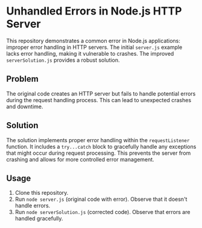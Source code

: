 # Unhandled Errors in Node.js HTTP Server

This repository demonstrates a common error in Node.js applications: improper error handling in HTTP servers. The initial `server.js` example lacks error handling, making it vulnerable to crashes. The improved `serverSolution.js` provides a robust solution.

## Problem

The original code creates an HTTP server but fails to handle potential errors during the request handling process. This can lead to unexpected crashes and downtime.

## Solution

The solution implements proper error handling within the `requestListener` function.  It includes a `try...catch` block to gracefully handle any exceptions that might occur during request processing.  This prevents the server from crashing and allows for more controlled error management.

## Usage

1. Clone this repository.
2. Run `node server.js` (original code with error). Observe that it doesn't handle errors.
3. Run `node serverSolution.js` (corrected code). Observe that errors are handled gracefully.